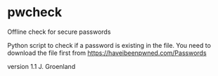 # pwcheck
Offline check for secure passwords

Python script to check if a password is existing in the file.
You need to download the file first from https://haveibeenpwned.com/Passwords

version 1.1
J. Groenland